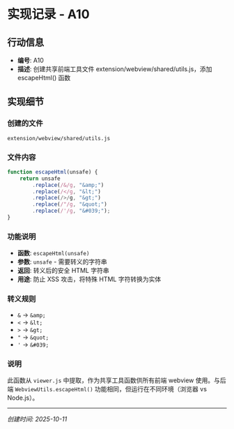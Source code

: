 # 实现记录 - A10

## 行动信息
- **编号**: A10
- **描述**: 创建共享前端工具文件 extension/webview/shared/utils.js，添加 escapeHtml() 函数

## 实现细节

### 创建的文件
`extension/webview/shared/utils.js`

### 文件内容
```javascript
function escapeHtml(unsafe) {
    return unsafe
        .replace(/&/g, "&amp;")
        .replace(/</g, "&lt;")
        .replace(/>/g, "&gt;")
        .replace(/"/g, "&quot;")
        .replace(/'/g, "&#039;");
}
```

### 功能说明
- **函数**: `escapeHtml(unsafe)`
- **参数**: `unsafe` - 需要转义的字符串
- **返回**: 转义后的安全 HTML 字符串
- **用途**: 防止 XSS 攻击，将特殊 HTML 字符转换为实体

### 转义规则
- `&` → `&amp;`
- `<` → `&lt;`
- `>` → `&gt;`
- `"` → `&quot;`
- `'` → `&#039;`

### 说明
此函数从 `viewer.js` 中提取，作为共享工具函数供所有前端 webview 使用。与后端 `WebviewUtils.escapeHtml()` 功能相同，但运行在不同环境（浏览器 vs Node.js）。

---
*创建时间: 2025-10-11*
